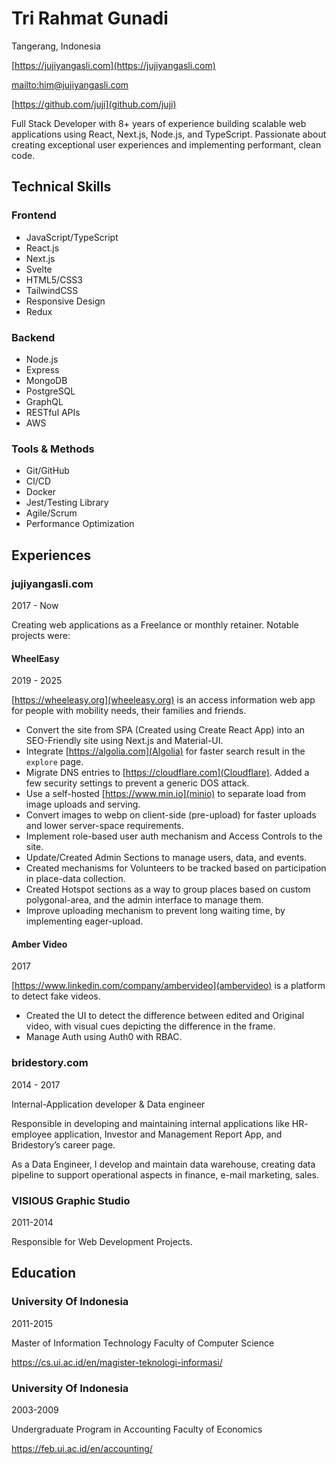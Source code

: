 
# Tri Rahmat Gunadi

Tangerang, Indonesia

[https://jujiyangasli.com](https://jujiyangasli.com)

[mailto:him@jujiyangasli.com](him@jujiyangasli.com)

[https://github.com/juji](github.com/juji)


Full Stack Developer with 8+ years of experience building scalable web applications using React, Next.js, Node.js, and TypeScript. Passionate about creating exceptional user experiences and implementing performant, clean code.

## Technical Skills

### Frontend
- JavaScript/TypeScript
- React.js
- Next.js
- Svelte
- HTML5/CSS3
- TailwindCSS
- Responsive Design
- Redux

### Backend
- Node.js
- Express
- MongoDB
- PostgreSQL
- GraphQL
- RESTful APIs
- AWS

### Tools & Methods

- Git/GitHub
- CI/CD
- Docker
- Jest/Testing Library
- Agile/Scrum
- Performance Optimization


## Experiences

### jujiyangasli.com

2017 - Now

Creating web applications as a Freelance or monthly retainer. Notable projects were: 

#### WheelEasy

2019 - 2025

[https://wheeleasy.org](wheeleasy.org) is an access information web app for people with mobility needs, their families and friends.

- Convert the site from SPA (Created using Create React App) into an SEO-Friendly site using Next.js and Material-UI.
- Integrate [https://algolia.com](Algolia) for faster search result in the `explore` page.
- Migrate DNS entries to [https://cloudflare.com](Cloudflare). Added a few security settings to prevent a generic DOS attack.
- Use a self-hosted [https://www.min.io](minio) to separate load from image uploads and serving.
- Convert images to webp on client-side (pre-upload) for faster uploads and lower server-space requirements.
- Implement role-based user auth mechanism and Access Controls to the site.
- Update/Created Admin Sections to manage users, data, and events.
- Created mechanisms for Volunteers to be tracked based on participation in place-data collection.
- Created Hotspot sections as a way to group places based on custom polygonal-area, and the admin interface to manage them.
- Improve uploading mechanism to prevent long waiting time, by implementing eager-upload.

#### Amber Video

2017

[https://www.linkedin.com/company/ambervideo](ambervideo) is a platform to detect fake videos.

- Created the UI to detect the difference between edited and Original video, with visual cues depicting the difference in the frame.
- Manage Auth using Auth0 with RBAC.

### bridestory.com

2014 - 2017

Internal-Application developer & Data engineer

Responsible in developing and maintaining internal applications like HR-
employee application, Investor and Management Report App, and
Bridestory’s career page.

As a Data Engineer, I develop and maintain data warehouse, creating data
pipeline to support operational aspects in finance, e-mail marketing, sales.

### VISIOUS Graphic Studio

2011-2014

Responsible for Web Development Projects.

## Education

### University Of Indonesia

2011-2015

Master of Information Technology
Faculty of Computer Science

https://cs.ui.ac.id/en/magister-teknologi-informasi/


### University Of Indonesia

2003-2009

Undergraduate Program in Accounting
Faculty of Economics

https://feb.ui.ac.id/en/accounting/
